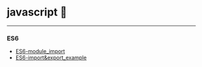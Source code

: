 # javascript 🌱

---

### ES6
- [ES6-module_import](https://github.com/dusunax/javascript/blob/main/docs/ES6-module_import.md) 
- [ES6-import&export_example](https://github.com/dusunax/javascript/blob/main/docs/ES6-import%26export_example.md)
